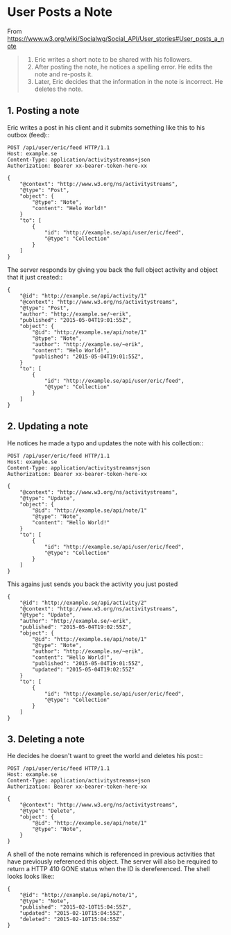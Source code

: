# User Posts a Note

From https://www.w3.org/wiki/Socialwg/Social_API/User_stories#User_posts_a_note

> 1. Eric writes a short note to be shared with his followers.
> 2. After posting the note, he notices a spelling error. He edits the note and re-posts it.
> 3. Later, Eric decides that the information in the note is incorrect. He deletes the note.

## 1. Posting a note

Eric writes a post in his client and it submits something like this to his outbox (feed)::

```
POST /api/user/eric/feed HTTP/1.1
Host: example.se
Content-Type: application/activitystreams+json
Authorization: Bearer xx-bearer-token-here-xx

{
    "@context": "http://www.w3.org/ns/activitystreams",
    "@type": "Post",
    "object": {
        "@type": "Note",
        "content": "Helo World!"
    }
    "to": [
        {
            "id": "http://example.se/api/user/eric/feed",
            "@type": "Collection"
        }
    ]       
}
```

The server responds by giving you back the full object activity
and object that it just created::

```
{
    "@id": "http://example.se/api/activity/1"
    "@context": "http://www.w3.org/ns/activitystreams",
    "@type": "Post",
    "author": "http://example.se/~erik",
    "published": "2015-05-04T19:01:55Z",
    "object": {
        "@id": "http://example.se/api/note/1"
        "@type": "Note",
        "author": "http://example.se/~erik",
        "content": "Helo World!",
        "published": "2015-05-04T19:01:55Z",
    }
    "to": [
        {
            "id": "http://example.se/api/user/eric/feed",
            "@type": "Collection"
        }
    ]       
}
```

## 2. Updating a note

He notices he made a typo and updates the note with his collection::
```
POST /api/user/eric/feed HTTP/1.1
Host: example.se
Content-Type: application/activitystreams+json
Authorization: Bearer xx-bearer-token-here-xx

{
    "@context": "http://www.w3.org/ns/activitystreams",
    "@type": "Update",
    "object": {
        "@id": "http://example.se/api/note/1"
        "@type": "Note",
        "content": "Hello World!"
    }
    "to": [
        {
            "id": "http://example.se/api/user/eric/feed",
            "@type": "Collection"
        }
    ]       
}
```

This agains just sends you back the activity you just posted

```
{
    "@id": "http://example.se/api/activity/2"
    "@context": "http://www.w3.org/ns/activitystreams",
    "@type": "Update",
    "author": "http://example.se/~erik",
    "published": "2015-05-04T19:02:55Z",
    "object": {
        "@id": "http://example.se/api/note/1"
        "@type": "Note",
        "author": "http://example.se/~erik",
        "content": "Hello World!",
        "published": "2015-05-04T19:01:55Z",
        "updated": "2015-05-04T19:02:55Z"
    }
    "to": [
        {
            "id": "http://example.se/api/user/eric/feed",
            "@type": "Collection"
        }
    ]       
}
```

## 3. Deleting a note

He decides he doesn't want to greet the world and deletes his post::
```
POST /api/user/eric/feed HTTP/1.1
Host: example.se
Content-Type: application/activitystreams+json
Authorization: Bearer xx-bearer-token-here-xx

{
    "@context": "http://www.w3.org/ns/activitystreams",
    "@type": "Delete",
    "object": {
        "@id": "http://example.se/api/note/1"
        "@type": "Note",
    }    
}
```

A shell of the note remains which is referenced in previous activities that
have previously referenced this object. The server will also be required to
return a HTTP 410 GONE status when the ID is dereferenced. The shell looks
looks like::
```
{
    "@id": "http://example.se/api/note/1",
    "@type": "Note",
    "published": "2015-02-10T15:04:55Z",
    "updated": "2015-02-10T15:04:55Z",
    "deleted": "2015-02-10T15:04:55Z"
}
```